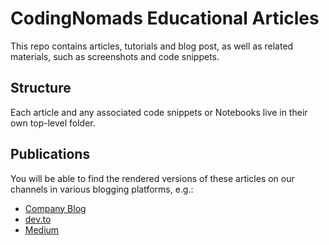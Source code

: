 # CodingNomads Educational Articles

This repo contains articles, tutorials and blog post, as well as related materials, such as screenshots and code snippets.

## Structure

Each article and any associated code snippets or Notebooks live in their own top-level folder.

## Publications

You will be able to find the rendered versions of these articles on our channels in various blogging platforms, e.g.:

- [Company Blog](https://codingnomads.co/blog)
- [dev.to](https://dev.to/codingnomads)
- [Medium](https://medium.com/codingnomads)
